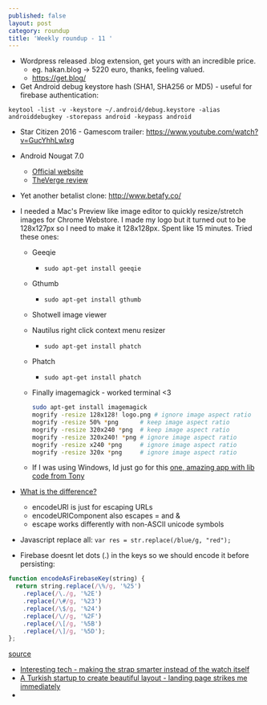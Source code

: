 ```yaml
---
published: false
layout: post
category: roundup
title: 'Weekly roundup - 11 '
---
```


* Wordpress released .blog extension, get yours with an incredible price.
	* eg. hakan.blog -> 5220 euro, thanks, feeling valued.
	* <https://get.blog/>
* Get Android debug keystore hash (SHA1, SHA256 or MD5) - useful for firebase authentication:

`keytool -list -v -keystore ~/.android/debug.keystore -alias androiddebugkey -storepass android -keypass android`

* Star Citizen 2016 - Gamescom trailer: <https://www.youtube.com/watch?v=GucYhhLwIxg>

* Android Nougat 7.0
	* [Official website](https://www.android.com/versions/nougat-7-0/)
    * [TheVerge review](http://www.theverge.com/2016/8/22/12578946/android-7-nougat-review-nexus)
* Yet another betalist clone: <http://www.betafy.co/>
* I needed a Mac's Preview like image editor to quickly resize/stretch images for Chrome Webstore. I made my logo but it turned out to be 128x127px so I need to make it 128x128px. Spent like 15 minutes. Tried these ones:
	* Geeqie
    	* `sudo apt-get install geeqie`
    * Gthumb
    	* `sudo apt-get install gthumb`
    * Shotwell image viewer
    * Nautilus right click context menu resizer
    	* `sudo apt-get install phatch`
    * Phatch
    	* `sudo apt-get install phatch`
    * Finally imagemagick - worked terminal <3
    	
        ```bash
        sudo apt-get install imagemagick
    	mogrify -resize 128x128! logo.png # ignore image aspect ratio
    	mogrify -resize 50% *png      # keep image aspect ratio
		mogrify -resize 320x240 *png  # keep image aspect ratio
		mogrify -resize 320x240! *png # ignore image aspect ratio
		mogrify -resize x240 *png     # ignore image aspect ratio
        mogrify -resize 320x *png     # ignore image aspect ratio
        ```

    * If I was using Windows, Id just go for this [one, amazing app with lib code from Tony](http://www.codeproject.com/Articles/3603/Classes-to-read-and-write-BMP-JPEG-and-JPEG) 

* [What is the difference?](http://stackoverflow.com/questions/4911820/percent-encoding-javascript)
	* encodeURI is just for escaping URLs
    * encodeURIComponent also escapes = and &
    * escape works differently with non-ASCII unicode symbols
* Javascript replace all: `var res = str.replace(/blue/g, "red");`
* Firebase doesnt let dots (.) in the keys so we should encode it before persisting:

```javascript
function encodeAsFirebaseKey(string) {
  return string.replace(/\%/g, '%25')
    .replace(/\./g, '%2E')
    .replace(/\#/g, '%23')
    .replace(/\$/g, '%24')
    .replace(/\//g, '%2F')
    .replace(/\[/g, '%5B')
    .replace(/\]/g, '%5D');
};
```

[source](https://groups.google.com/forum/#!topic/firebase-talk/vtX8lfxxShk)

* [Interesting tech - making the strap smarter instead of the watch itself](http://maintool.me/classi.html)
* [A Turkish startup to create beautiful layout - landing page strikes me immediately](http://postnd.com/en)
* 
